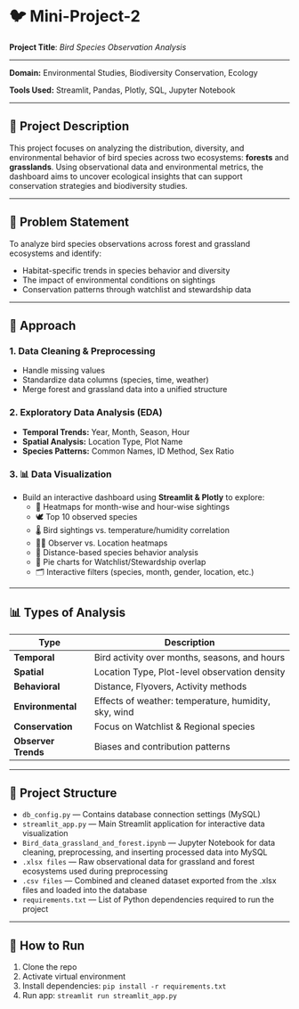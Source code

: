 # 🐦 Mini-Project-2
**Project Title**: *Bird Species Observation Analysis*

---

**Domain:** Environmental Studies, Biodiversity Conservation, Ecology

**Tools Used:** Streamlit, Pandas, Plotly, SQL, Jupyter Notebook

---

## 🚀 Project Description

This project focuses on analyzing the distribution, diversity, and environmental behavior of bird species across two ecosystems: **forests** and **grasslands**. Using observational data and environmental metrics, the dashboard aims to uncover ecological insights that can support conservation strategies and biodiversity studies.

---

## 🎯 Problem Statement

To analyze bird species observations across forest and grassland ecosystems and identify:
- Habitat-specific trends in species behavior and diversity
- The impact of environmental conditions on sightings
- Conservation patterns through watchlist and stewardship data

---

## 🧭 Approach

### 1. Data Cleaning & Preprocessing
- Handle missing values
- Standardize data columns (species, time, weather)
- Merge forest and grassland data into a unified structure

### 2. Exploratory Data Analysis (EDA)
- **Temporal Trends:** Year, Month, Season, Hour
- **Spatial Analysis:** Location Type, Plot Name
- **Species Patterns:** Common Names, ID Method, Sex Ratio

### 3. 📊 Data Visualization
- Build an interactive dashboard using **Streamlit & Plotly** to explore:
  - 📅 Heatmaps for month-wise and hour-wise sightings  
  - 🕊️ Top 10 observed species  
  - 🌡️ Bird sightings vs. temperature/humidity correlation  
  - 🧍‍♂️ Observer vs. Location heatmaps  
  - 📌 Distance-based species behavior analysis  
  - 🛑 Pie charts for Watchlist/Stewardship overlap  
  - 🗂️ Interactive filters (species, month, gender, location, etc.)

---

## 📊 Types of Analysis

| Type              | Description |
|-------------------|-------------|
| **Temporal**       | Bird activity over months, seasons, and hours |
| **Spatial**        | Location Type, Plot-level observation density |
| **Behavioral**     | Distance, Flyovers, Activity methods |
| **Environmental**  | Effects of weather: temperature, humidity, sky, wind |
| **Conservation**   | Focus on Watchlist & Regional species |
| **Observer Trends**| Biases and contribution patterns |

---

## 📂 Project Structure

- `db_config.py` — Contains database connection settings (MySQL)
- `streamlit_app.py` — Main Streamlit application for interactive data visualization
- `Bird_data_grassland_and_forest.ipynb` — Jupyter Notebook for data cleaning, preprocessing, and inserting processed data into MySQL
- `.xlsx files` — Raw observational data for grassland and forest ecosystems used during preprocessing
- `.csv files` — Combined and cleaned dataset exported from the .xlsx files and loaded into the database
- `requirements.txt` — List of Python dependencies required to run the project

---

## 🚀 How to Run
1. Clone the repo
2. Activate virtual environment
3. Install dependencies: `pip install -r requirements.txt`
4. Run app: `streamlit run streamlit_app.py`





